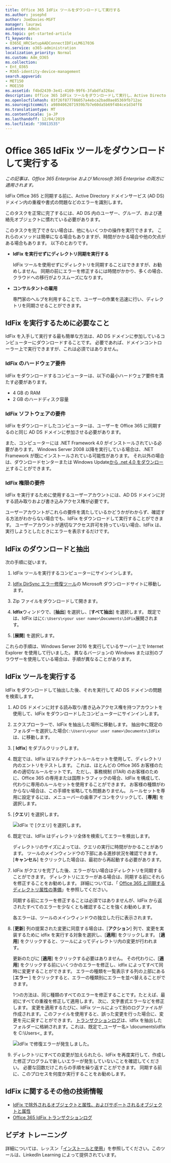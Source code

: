 ```yaml
---
title: Office 365 IdFix ツールをダウンロードして実行する
ms.author: josephd
author: JoeDavies-MSFT
manager: laurawi
audience: Admin
ms.topic: get-started-article
f1_keywords:
- O365E_HRCSetupAADConnectIDFixLM617036
ms.service: o365-administration
localization_priority: Normal
ms.custom: Adm_O365
ms.collection:
- Ent_O365
- M365-identity-device-management
search.appverid:
- MET150
- MOE150
ms.assetid: f4bd2439-3e41-4169-99f6-3fabdfa326ac
description: Office 365 IdFix ツールをダウンロードして実行し、Active Directory ドメインサービス (AD DS) をクリーンアップしてから Office 365 に同期する方法。
ms.openlocfilehash: 03f26f877786057a4ebca2bad0ae85369fb712ac
ms.sourcegitcommit: a9804062071939b7b7e60da5b69f484ce1d34ff8
ms.translationtype: MT
ms.contentlocale: ja-JP
ms.lasthandoff: 12/04/2019
ms.locfileid: "39813535"
---
```

# <a name="download-and-run-the-office-365-idfix-tool"></a>Office 365 IdFix ツールをダウンロードして実行する

*この記事は、Office 365 Enterprise および Microsoft 365 Enterprise の両方に適用されます。*

IdFix Office 365 と同期する前に、Active Directory ドメインサービス (AD DS) ドメイン内の重複や書式の問題などのエラーを識別します。 
  
このタスクを正常に完了するには、AD DS 内のユーザー、グループ、および連絡先オブジェクトに慣れている必要があります。
  
このタスクを完了できない場合は、他にもいくつかの操作を実行できます。 これらのメソッドは簡単になる場合もありますが、時間がかかる場合や他の欠点がある場合もあります。 以下のとおりです。
  
- **IdFix を実行せずにディレクトリ同期を実行する** 

  IdFix ツールを使用せずにディレクトリを同期することはできますが、お勧めしません。 同期の前にエラーを修正するには時間がかかり、多くの場合、クラウドへの移行がよりスムーズになります。 

- **コンサルタントの雇用** 

  専門家のヘルプを利用することで、ユーザーの作業を迅速に行い、ディレクトリを同期させることができます。 
    
## <a name="what-you-need-to-run-idfix"></a>IdFix を実行するために必要なこと

IdFix を入手して実行する最も簡単な方法は、AD DS ドメインに参加しているコンピューターにダウンロードすることです。 必要であれば、ドメインコントローラー上で実行できますが、これは必須ではありません。
  
### <a name="idfix-hardware-requirements"></a>IdFix のハードウェア要件

IdFix をダウンロードするコンピューターは、以下の最小ハードウェア要件を満たす必要があります。
  
- 4 GB の RAM
- 2 GB のハードディスク容量
   
### <a name="idfix-software-requirements"></a>IdFix ソフトウェアの要件

IdFix をダウンロードしたコンピューターは、ユーザーを Office 365 に同期するのと同じ AD DS ドメインに参加させる必要があります。 

また、コンピューターには .NET Framework 4.0 がインストールされている必要があります。 Windows Server 2008 以降を実行している場合は、.NET Framework が既にインストールされている可能性があります。 それ以外の場合は、ダウンロードセンターまたは Windows Update[から .net 4.0 をダウンロード](https://go.microsoft.com/fwlink/p/?LinkId=400475)することができます。 
  
### <a name="idfix-permissions-requirements"></a>IdFix 権限の要件

IdFix を実行するために使用するユーザーアカウントには、AD DS ドメインに対する読み取りおよび書き込みアクセス権が必要です。
  
ユーザーアカウントがこれらの要件を満たしているかどうかがわからず、確認する方法がわからない場合でも、IdFix をダウンロードして実行することができます。 ユーザーアカウントが適切なアクセス許可を持っていない場合、IdFix は、実行しようとしたときにエラーを表示するだけです。
  
## <a name="download-and-extract-idfix"></a>IdFix のダウンロードと抽出

次の手順に従います。 
  
1. IdFix ツールを実行するコンピューターにサインインします。
    
2. [Idfix DirSync エラー修復ツール](https://go.microsoft.com/fwlink/?linkid=867219)の Microsoft ダウンロードサイトに移動します。
    
3. Zip ファイルをダウンロードして開きます。
    
3. **Idfix**ウィンドウで、[**抽出**] を選択し、[**すべて抽出**] を選択します。 既定では、IdFix はに`C:\Users\<your user name>\Documents\IdFix`展開されます。 
    
6. [**展開**] を選択します。

これらの手順は、Windows Server 2016 を実行しているサーバー上で Internet Explorer を使用して行いました。 異なるバージョンの Windows または別のブラウザーを使用している場合は、手順が異なることがあります。
    
## <a name="run-the-idfix-tool"></a>IdFix ツールを実行する

IdFix をダウンロードして抽出した後、それを実行して AD DS ドメインの問題を検索します。
  
1. AD DS ドメインに対する読み取り/書き込みアクセス権を持つアカウントを使用して、IdFix をダウンロードしたコンピューターにサインインします。
    
2. エクスプローラーで、IdFix を抽出した場所に移動します。 抽出中に既定のフォルダーを選択した場合`C:\Users\<your user name>\Documents\IdFix`は、に移動します。 
    
3. [ **Idfix**] をダブルクリックします。 
  
4. 既定では、IdFix はマルチテナントルールセットを使用して、ディレクトリ内のエントリをテストします。 これは、ほとんどの Office 365 お客様のための適切なルールセットです。 ただし、事務規制 (ITAR) のお客様のために、Office 365 の専用または国際トラフィックの場合、IdFix を構成して、代わりに専用のルールセットを使用することができます。 お客様の種類がわからない場合は、この手順を省略しても問題ありません。 ルールセットを専用に設定するには、メニューバーの歯車アイコンをクリックして、[**専用**] を選択します。
    
5. [**クエリ**] を選択します。
    
    ![IdFix で [クエリ] を選択します。](media/a07a7aa7-d0ac-4817-8757-946019813a57.JPG)
  
6. 既定では、IdFix はディレクトリ全体を検索してエラーを検出します。
    
    ディレクトリのサイズによっては、クエリの実行に時間がかかることがあります。 ツールのメインウィンドウの下部にある進捗状況を確認できます。 [**キャンセル**] をクリックした場合は、最初から再起動する必要があります。
  
7. IdFix がクエリを完了した後、エラーがない場合はディレクトリを同期することができます。 ディレクトリにエラーがある場合は、同期する前にそれらを修正することをお勧めします。 詳細については、「 [Office 365 と同期するディレクトリ属性の準備](prepare-directory-attributes-for-synch-with-idfix.md)」を参照してください。
    
    同期する前にエラーを修正することは必須ではありませんが、IdFix から返されたすべてのエラーを少なくとも確認することを強くお勧めします。
    
    各エラーは、ツールのメインウィンドウの独立した行に表示されます。 
    
8. [**更新**] 列の提案された変更に同意する場合は、[**アクション**] 列で、変更を実装するために idfix を実行する対象を選択し、[**適用**] をクリックします。 [**適用**] をクリックすると、ツールによってディレクトリ内の変更が行われます。
    
    更新のたびに [**適用**] をクリックする必要はありません。 その代わりに、[**適用**] をクリックする前にいくつかのエラーを修正し、idfix によってすべて同時に変更することができます。 エラーの種類を一覧表示する列の上部にある [**エラー** ] をクリックすると、エラーの種類別にエラーを並べ替えることができます。 
    
    1つの方法は、同じ種類のすべてのエラーを修正することです。たとえば、最初にすべての重複を修正して適用します。 次に、文字書式エラーなどを修正します。 変更を適用するたびに、IdFix ツールによって別のログファイルが作成されます。このファイルを使用すると、誤った変更を行った場合に、変更を元に戻すことができます。 [トランザクションログ](idfix-transaction-log.md)は、idfix を抽出したフォルダーに格納されます。これは、既定で_ユーザー名> \documents\idfix を C:\Users\<_ ます。 
    
    ![IdFix で修復エラーが発生しました。](media/5f051070-652c-4be7-98bf-312295e32371.png)
  
9. ディレクトリにすべての変更が加えられたら、IdFix を再度実行して、作成した修正プログラムで新しいエラーが発生していないことを確認してください。 必要な回数だけこれらの手順を繰り返すことができます。 同期する前に、このプロセスを何度か実行することをお勧めします。
    
## <a name="additional-resources-on-idfix"></a>IdFix に関するその他の技術情報 

- [IdFix で除外されるオブジェクトと属性、およびサポートされるオブジェクトと属性](idfix-excluded-and-supported-objects-and-attributes.md)  
- [Office 365 IdFix トランザクションログ](idfix-transaction-log.md)
    
## <a name="video-training"></a>ビデオ トレーニング

詳細については、レッスン「[インストールと使用](https://support.office.com/article/install-and-use-the-idfix-tool-4d81d73c-f172-4fd5-8542-f601c0c96aa9?ui=en-US&rs=en-US&ad=US)」を参照してください。このツールは、LinkedIn Learning によって提供されています。
  

